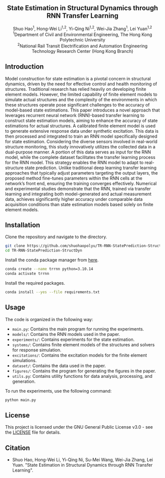 <h2 align="center"> State Estimation in Structural Dynamics through RNN Transfer Learning </h2>

<div align="center"> Shuo Hao<sup>1</sup>, Hong-Wei Li<sup>1,2</sup>, Yi-Qing Ni<sup>1,2</sup>, Wei-Jia Zhang<sup>1</sup>, Lei Yuan<sup>1,2</sup> </div>
<div align="center"> <sup>1</sup>Department of Civil and Environmental Engineering, The Hong Kong Polytechnic University </div>
<div align="center"> <sup>2</sup>National Rail Transit Electrification and Automation Engineering Technology Research Center (Hong Kong Branch) </div>

## Introduction

Model construction for state estimation is a pivotal concern in structural dynamics, driven by the need for effective control and health monitoring of structures. Traditional research has relied heavily on developing finite element models. However, the limited capability of finite element models to simulate actual structures and the complexity of the environments in which these structures operate pose significant challenges to the accuracy of model-based state estimations. This paper introduces a novel approach that leverages recurrent neural network (RNN)-based transfer learning to construct state estimation models, aiming to enhance the accuracy of state estimations for actual structures. A calibrated finite element model is used to generate extensive response data under synthetic excitation. This data is then processed and integrated to train an RNN model specifically designed for state estimation. Considering the diverse sensors involved in real-world structure monitoring, this study innovatively utilizes the collected data in a dual-purpose manner. A portion of this data serves as input for the RNN model, while the complete dataset facilitates the transfer learning process for the RNN model. This strategy enables the RNN model to adapt to real-structure state prediction. Unlike traditional deep learning transfer learning approaches that typically adjust parameters targeting the output layers, the proposed method fine-tunes parameters within the RNN cells at the network’s front end, ensuring the training converges effectively. Numerical and experimental studies demonstrate that the RNN, trained via transfer learning and integrating both model-generated and actual measurement data, achieves significantly higher accuracy under comparable data acquisition conditions than state estimation models based solely on finite element models.

## Installation

Clone the repository and navigate to the directory.

```bash
git clone https://github.com/shuohaopolyu/TR-RNN-StatePrediction-StructDyn.git
cd TR-RNN-StatePrediction-StructDyn
```

Install the conda package manager from [here](https://docs.conda.io/en/latest/miniconda.html).

```bash
conda create --name trrnn python=3.10.14
conda activate trrnn
```

Install the required packages.

```bash
conda install --yes --file requirements.txt
```

## Usage

The code is organized in the following way:

- `main.py`: Contains the main program for running the experiments.
- `models/`: Contains the RNN models used in the paper.
- `experiments/`: Contains experiments for the state estimation.
- `systems/`: Contains finite element models of the structures and solvers for response simulation.
- `excitations/`: Contains the excitation models for the finite element simulations.
- `dataset/`: Contains the data used in the paper.
- `figures/`: Contains the program for generating the figures in the paper.
- `utils.py`: Contains utility functions for data analysis, processing, and generation.

To run the experiments, use the following command:

```bash
python main.py
```

## License

This project is licensed under the GNU General Public License v3.0 - see the [LICENSE](LICENSE) file for details.

## Citation

- Shuo Hao, Hong-Wei Li, Yi-Qing Ni, Su-Mei Wang, Wei-Jia Zhang, Lei Yuan. "State Estimation in Structural Dynamics through RNN Transfer Learning".
